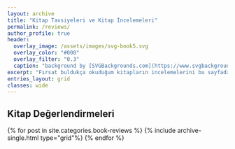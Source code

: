 ```yaml
---
layout: archive
title: "Kitap Tavsiyeleri ve Kitap İncelemeleri"
permalink: /reviews/
author_profile: true
header:
  overlay_image: /assets/images/svg-book5.svg
  overlay_color: "#000"
  overlay_filter: "0.3"
  caption: "background by [SVGBackgrounds.com](https://www.svgbackgrounds.com/)"
excerpt: "Fırsat buldukça okuduğum kitapların incelemelerini bu sayfada paylaşmaya çalışacağım."
entries_layout: grid
classes: wide
---
```


<h2>Kitap Değerlendirmeleri</h2>
{% for post in site.categories.book-reviews %}
  {% include archive-single.html type="grid"%}
{% endfor %}

<!-- type="grid" ekleyince post'lara thumnail ekleniyor. Bak: https://github.com/mmistakes/minimal-mistakes/issues/892 -->
